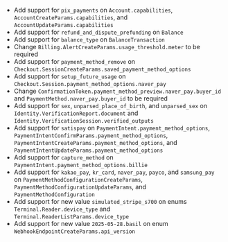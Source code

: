 * Add support for `pix_payments` on `Account.capabilities`, `AccountCreateParams.capabilities`, and `AccountUpdateParams.capabilities`
* Add support for `refund_and_dispute_prefunding` on `Balance`
* Add support for `balance_type` on `BalanceTransaction`
* Change `Billing.AlertCreateParams.usage_threshold.meter` to be required
* Add support for `payment_method_remove` on `Checkout.SessionCreateParams.saved_payment_method_options`
* Add support for `setup_future_usage` on `Checkout.Session.payment_method_options.naver_pay`
* Change `ConfirmationToken.payment_method_preview.naver_pay.buyer_id` and `PaymentMethod.naver_pay.buyer_id` to be required
* Add support for `sex`, `unparsed_place_of_birth`, and `unparsed_sex` on `Identity.VerificationReport.document` and `Identity.VerificationSession.verified_outputs`
* Add support for `satispay` on `PaymentIntent.payment_method_options`, `PaymentIntentConfirmParams.payment_method_options`, `PaymentIntentCreateParams.payment_method_options`, and `PaymentIntentUpdateParams.payment_method_options`
* Add support for `capture_method` on `PaymentIntent.payment_method_options.billie`
* Add support for `kakao_pay`, `kr_card`, `naver_pay`, `payco`, and `samsung_pay` on `PaymentMethodConfigurationCreateParams`, `PaymentMethodConfigurationUpdateParams`, and `PaymentMethodConfiguration`
* Add support for new value `simulated_stripe_s700` on enums `Terminal.Reader.device_type` and `Terminal.ReaderListParams.device_type`
* Add support for new value `2025-05-28.basil` on enum `WebhookEndpointCreateParams.api_version`
